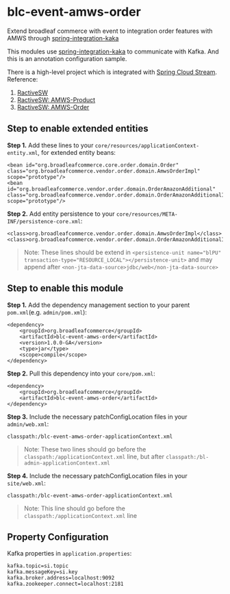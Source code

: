 # blc-event-amws-order
Extend broadleaf commerce with event to integration order features with AMWS through [spring-integration-kaka](https://github.com/spring-projects/spring-integration-kafka)

This modules use [spring-integration-kaka](https://github.com/spring-projects/spring-integration-kafka) to communicate with Kafka. And this is an annotation configuration sample.

There is a high-level project which is integrated with [Spring Cloud Stream](https://github.com/spring-cloud/spring-cloud-stream).  
Reference:   
1. [RactiveSW](https://github.com/reactivesw)
2. [RactiveSW: AMWS-Product](https://github.com/reactivesw/amws_product)
3. [RactiveSW: AMWS-Order](https://github.com/reactivesw/amws_order)

## Step to enable extended entities

**Step 1.** Add these lines to your `core/resources/applicationContext-entity.xml`, for extended entity beans:

```
<bean id="org.broadleafcommerce.core.order.domain.Order" class="org.broadleafcommerce.vendor.order.domain.AmwsOrderImpl" scope="prototype"/>
<bean id="org.broadleafcommerce.vendor.order.domain.OrderAmazonAdditional" class="org.broadleafcommerce.vendor.order.domain.OrderAmazonAdditionalImpl" scope="prototype"/>
```

**Step 2.** Add entity persistence to your `core/resources/META-INF/persistence-core.xml`:

```
<class>org.broadleafcommerce.vendor.order.domain.AmwsOrderImpl</class>
<class>org.broadleafcommerce.vendor.order.domain.OrderAmazonAdditionalImpl</class>
```
>Note: These lines should be extend in `<persistence-unit name="blPU" transaction-type="RESOURCE_LOCAL"></persistence-unit>` and may append after `<non-jta-data-source>jdbc/web</non-jta-data-source>`

## Step to enable this module

**Step 1.** Add the dependency management section to your parent `pom.xml`(e.g. `admin/pom.xml`):

```
<dependency>
    <groupId>org.broadleafcommerce</groupId>
    <artifactId>blc-event-amws-order</artifactId>
    <version>1.0.0-GA</version>
    <type>jar</type>
    <scope>compile</scope>
</dependency>
```
**Step 2.** Pull this dependency into your `core/pom.xml`:

```
<dependency>
    <groupId>org.broadleafcommerce</groupId>
    <artifactId>blc-event-amws-order</artifactId>
</dependency>
```
**Step 3.** Include the necessary patchConfigLocation files in your `admin/web.xml`:

```
classpath:/blc-event-amws-order-applicationContext.xml
```
>Note: These two lines should go before the `classpath:/applicationContext.xml` line, but after `classpath:/bl-admin-applicationContext.xml`

**Step 4.** Include the necessary patchConfigLocation files in your `site/web.xml`:

```
classpath:/blc-event-amws-order-applicationContext.xml
```
>Note: This line should go before the `classpath:/applicationContext.xml` line

## Property Configuration

Kafka properties in `application.properties`:

```
kafka.topic=si.topic
kafka.messageKey=si.key
kafka.broker.address=localhost:9092
kafka.zookeeper.connect=localhost:2181
```
